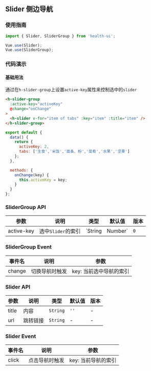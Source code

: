 ## Slider 侧边导航

### 使用指南
``` javascript
import { Slider, SliderGroup } from 'health-ui';

Vue.use(Slider);
Vue.use(SliderGroup);
```

### 代码演示

#### 基础用法

通过在`h-slider-group`上设置`active-key`属性来控制选中的`slider`

```html
<h-slider-group
  :active-key="activeKey"
  @change="onChange"
>
  <h-slider v-for="item of tabs" :key="item" :title="item" />
</h-slider-group>
```

``` javascript
export default {
  data() {
    return {
      activeKey: 2,
      tabs: ['主食','米饭','面条、粉','菜肴','水果','坚果']
    };
  },

  methods: {
    onChange(key) {
      this.activeKey = key;
    }
  }
};
```

### SliderGroup API

| 参数 | 说明 | 类型 | 默认值 | 版本 |
|------|------|------|------|------|
| active-key | 选中`Slider`的索引 | `String | Number` | `0` | - |

### SliderGroup Event

| 事件名 | 说明 | 参数 |
|------|------|------|
| change | 切换导航时触发 | key: 当前选中导航的索引 |

### Slider API

| 参数 | 说明 | 类型 | 默认值 | 版本 |
|------|------|------|------|------|
| title | 内容 | `String` | `''` | - |
| url | 跳转链接 | `String` | - | - |

### Slider Event

| 事件名 | 说明 | 参数 |
|------|------|------|
| click | 点击导航时触发 | key: 当前导航的索引 |
